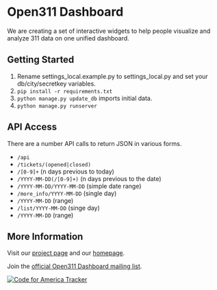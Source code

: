 Open311 Dashboard
=================
We are creating a set of interactive widgets to help people visualize and analyze 311 data on one unified dashboard.

Getting Started
---------------
1. Rename settings_local.example.py to settings_local.py and set your db/city/secretkey variables.
2. `pip install -r requirements.txt`
3. `python manage.py update_db` imports initial data.
4. `python manage.py runserver`

API Access
----------
There are a number API calls to return JSON in various forms.

* `/api`
 * `/tickets/(opened|closed)`
  * `/[0-9]+` (n days previous to today)
  * `/YYYY-MM-DD(/[0-9]+)` (n days previous to the date)
  * `/YYYY-MM-DD/YYYY-MM-DD` (simple date range)
 * `/more_info/YYYY-MM-DD` (single day)
  * `/YYYY-MM-DD` (range)
 * `/list/YYYY-MM-DD` (singe day)
  * `/YYYY-MM-DD` (range)

More Information
----------------
Visit our [project page](http://codeforamerica.org/?cfa_project=open311-dashboard) and our [homepage](http://www.311dashboard.com).

Join the [official Open311 Dashboard mailing list](http://groups.google.com/group/open311-dashboard).

[![Code for America Tracker](http://stats.codeforamerica.org/codeforamerica/open311dashboard.png)](http://stats.codeforamerica.org/projects/open311dashboard)

